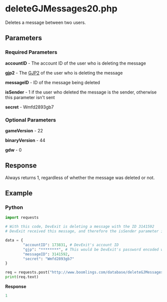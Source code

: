 # deleteGJMessages20.php

Deletes a message between two users.

## Parameters

### Required Parameters

**accountID** - The account ID of the user who is deleting the message

**gjp2** - The [GJP2](/topics/encryption/gjp.md) of the user who is deleting the message

**messageID** - ID of the message being deleted

**isSender** - 1 if the user who deleted the message is the sender, otherwise this parameter isn't sent

**secret** - Wmfd2893gb7

### Optional Parameters

**gameVersion** - 22

**binaryVersion** - 44

**gdw** - 0

## Response

Always returns 1, regardless of whether the message was deleted or not.

## Example

<!-- tabs:start -->

### **Python**

```py
import requests

# With this code, DevExit is deleting a message with the ID 3141592
# DevExit received this message, and therefore the isSender parameter is not needed

data = {
        "accountID": 173831, # DevExit's account ID
        "gjp": "********", # This would be DevExit's password encoded with GJP encryption
        "messageID": 3141592,
        "secret": "Wmfd2893gb7"
}

req = requests.post("http://www.boomlings.com/database/deleteGJMessages20.php", data=data)
print(req.text)


```

**Response**
```py
1
```

<!-- tabs:end -->
